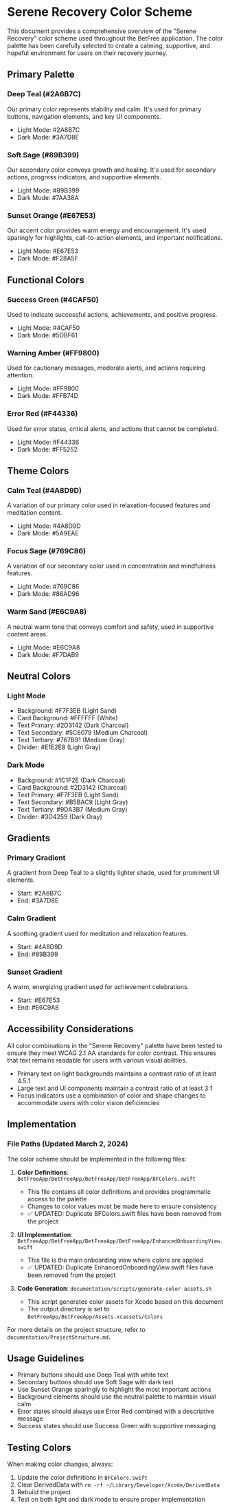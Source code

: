# Serene Recovery Color Scheme

This document provides a comprehensive overview of the "Serene Recovery" color scheme used throughout the BetFree application. The color palette has been carefully selected to create a calming, supportive, and hopeful environment for users on their recovery journey.

## Primary Palette

### Deep Teal (#2A6B7C)
Our primary color represents stability and calm. It's used for primary buttons, navigation elements, and key UI components.
- Light Mode: #2A6B7C
- Dark Mode: #3A7D8E

### Soft Sage (#89B399)
Our secondary color conveys growth and healing. It's used for secondary actions, progress indicators, and supportive elements.
- Light Mode: #89B399
- Dark Mode: #7AA38A

### Sunset Orange (#E67E53)
Our accent color provides warm energy and encouragement. It's used sparingly for highlights, call-to-action elements, and important notifications.
- Light Mode: #E67E53
- Dark Mode: #F28A5F

## Functional Colors

### Success Green (#4CAF50)
Used to indicate successful actions, achievements, and positive progress.
- Light Mode: #4CAF50
- Dark Mode: #5DBF61

### Warning Amber (#FF9800)
Used for cautionary messages, moderate alerts, and actions requiring attention.
- Light Mode: #FF9800
- Dark Mode: #FFB74D

### Error Red (#F44336)
Used for error states, critical alerts, and actions that cannot be completed.
- Light Mode: #F44336
- Dark Mode: #FF5252

## Theme Colors

### Calm Teal (#4A8D9D)
A variation of our primary color used in relaxation-focused features and meditation content.
- Light Mode: #4A8D9D
- Dark Mode: #5A9EAE

### Focus Sage (#769C86)
A variation of our secondary color used in concentration and mindfulness features.
- Light Mode: #769C86
- Dark Mode: #86AD96

### Warm Sand (#E6C9A8)
A neutral warm tone that conveys comfort and safety, used in supportive content areas.
- Light Mode: #E6C9A8
- Dark Mode: #F7DAB9

## Neutral Colors

### Light Mode
- Background: #F7F3EB (Light Sand)
- Card Background: #FFFFFF (White)
- Text Primary: #2D3142 (Dark Charcoal)
- Text Secondary: #5C6079 (Medium Charcoal)
- Text Tertiary: #767B91 (Medium Gray)
- Divider: #E1E2E8 (Light Gray)

### Dark Mode
- Background: #1C1F2E (Dark Charcoal)
- Card Background: #2D3142 (Charcoal)
- Text Primary: #F7F3EB (Light Sand)
- Text Secondary: #B5BAC9 (Light Gray)
- Text Tertiary: #9DA3B7 (Medium Gray)
- Divider: #3D4259 (Dark Gray)

## Gradients

### Primary Gradient
A gradient from Deep Teal to a slightly lighter shade, used for prominent UI elements.
- Start: #2A6B7C
- End: #3A7D8E

### Calm Gradient
A soothing gradient used for meditation and relaxation features.
- Start: #4A8D9D
- End: #89B399

### Sunset Gradient
A warm, energizing gradient used for achievement celebrations.
- Start: #E67E53
- End: #E6C9A8

## Accessibility Considerations

All color combinations in the "Serene Recovery" palette have been tested to ensure they meet WCAG 2.1 AA standards for color contrast. This ensures that text remains readable for users with various visual abilities.

- Primary text on light backgrounds maintains a contrast ratio of at least 4.5:1
- Large text and UI components maintain a contrast ratio of at least 3:1
- Focus indicators use a combination of color and shape changes to accommodate users with color vision deficiencies

## Implementation

### File Paths (Updated March 2, 2024)
The color scheme should be implemented in the following files:

1. **Color Definitions**: `BetFreeApp/BetFreeApp/BetFreeApp/BetFreeApp/BFColors.swift`
   - This file contains all color definitions and provides programmatic access to the palette
   - Changes to color values must be made here to ensure consistency
   - ✅ UPDATED: Duplicate BFColors.swift files have been removed from the project

2. **UI Implementation**: `BetFreeApp/BetFreeApp/BetFreeApp/BetFreeApp/EnhancedOnboardingView.swift`
   - This file is the main onboarding view where colors are applied
   - ✅ UPDATED: Duplicate EnhancedOnboardingView.swift files have been removed from the project

3. **Code Generation**: `documentation/scripts/generate-color-assets.sh`
   - This script generates color assets for Xcode based on this document
   - The output directory is set to `BetFreeApp/BetFreeApp/Assets.xcassets/Colors`

For more details on the project structure, refer to `documentation/ProjectStructure.md`.

## Usage Guidelines

- Primary buttons should use Deep Teal with white text
- Secondary buttons should use Soft Sage with dark text
- Use Sunset Orange sparingly to highlight the most important actions
- Background elements should use the neutral palette to maintain visual calm
- Error states should always use Error Red combined with a descriptive message
- Success states should use Success Green with supportive messaging

## Testing Colors

When making color changes, always:
1. Update the color definitions in `BFColors.swift`
2. Clear DerivedData with `rm -rf ~/Library/Developer/Xcode/DerivedData`
3. Rebuild the project
4. Test on both light and dark mode to ensure proper implementation 